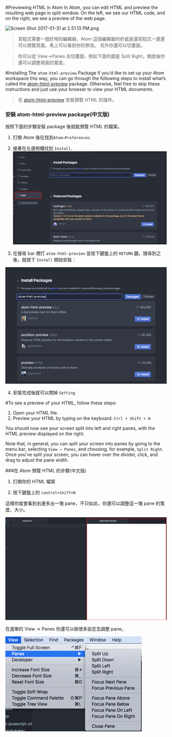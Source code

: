#Previewing HTML in Atom
In Atom, you can edit HTML and preview the resulting web page in split window. On the left, we see our HTML code, and on the right, we see a preview of the web page.

![](https://lh4.googleusercontent.com/o0sweEC-g_3GtPg6RvHUP-li3uE8yQQqjbawY15Gi9TVN4UOPSIyiE6hcFMuuV6ApcBwTQE_rN3d8ZRfOtfNwlBzmkQK14Zd1j9WVCwEcwp_JqodoPdDhySRea8mXBZNR3pek8gJ "Screen Shot 2017-01-31 at 2.51.13 PM.png")

>寫程式需要一個好用的編輯器，Atom 這個編輯器的好處是邊寫程式一邊還可以預覽頁面，馬上可以看到你的修改。 另外你還可以切畫面。

>你可以從 View→Panes 去切畫面，例如下面的圖是 Split Right，開啟後你還可以調整視窗的寬度。


#Installing The `atom-html-preview` Package
If you’d like to set up your Atom workspace this way, you can go through the following steps to install what’s called the [atom-html-preview](https://atom.io/packages/atom-html-preview) package. Otherwise, feel free to skip these instructions and just use your browser to view your HTML documents.

>在 [atom-html-preview](https://atom.io/packages/atom-html-preview) 安裝預覽 HTML 的插件。

### 安裝 atom-html-preview package(中文版)

按照下面的步驟安裝 package 後就能預覽 HTML 的檔案。

1. 打開 Atom 後在找到`Atom→Preferences`

2. 接著在左邊側欄找到 `Install`.
![](/assets/lesson3worldWideWeb_1.png)


3. 在搜尋 bar 裡打 `atom-html-preview` 並按下鍵盤上的 `RETURN` 鍵。搜尋到之後，就按下 `Install` 開始安裝：

![](/assets/lesson3worldWideWeb_2.png)

4. 安裝完成後就可以關掉 `Setting`


#To see a preview of your HTML, follow these steps:

1. Open your HTML file.
2. Preview your HTML by typing on the keyboard: `Ctrl + Shift + H`

You should now see your screen split into left and right panes, with the HTML preview displayed on the right.

Note that, in general, you can split your screen into panes by going to the menu bar, selecting `View → Panes`, and choosing, for example, `Split Right`. Once you’ve split your screen, you can hover over the divider, click, and drag to adjust the pane width.

###在 Atom 預覽 HTML 的步驟(中文版)

1. 打開你的 HTML 檔案

2. 按下鍵盤上的 `control+shift+H`

這樣你就會看到右邊多出一塊 pane，不只如此，你還可以調整這一塊 pane 的寬度、大小。

![](/assets/lesson3worldWideWeb_3.png)

在選單的 View → Panes 你還可以做很多設定去調整 pane。

![](/assets/lesson3worldWideWeb_4.png)





